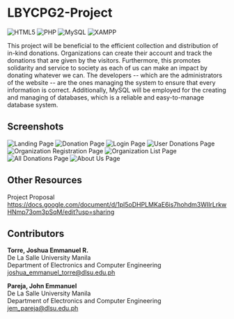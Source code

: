 # LBYCPG2-Project

![HTML5](https://img.shields.io/badge/HTML5-E34F26?style=for-the-badge&logo=html5&logoColor=white)
![PHP](https://img.shields.io/badge/PHP-777BB4?style=for-the-badge&logo=php&logoColor=white)
![MySQL](https://img.shields.io/badge/MySQL-005C84?style=for-the-badge&logo=mysql&logoColor=white)
![XAMPP](https://img.shields.io/badge/Xampp-F37623?style=for-the-badge&logo=xampp&logoColor=white)

This project will be beneficial to the efficient collection and distribution of in-kind donations. Organizations can create their account and track the donations that are given by the visitors. Furthermore, this promotes solidarity and service to society as each of us can make an impact by donating whatever we can. The developers -- which are the administrators of the website -- are the ones managing the system to ensure that every information is correct. Additionally, MySQL will be employed for the creating and managing of databases, which is a reliable and easy-to-manage database system.

## Screenshots
![Landing Page](https://github.com/joshuatorre1/LBYCPG2-Project/assets/63407715/6955586c-308b-4482-ad1e-5c4da6b3d488)
![Donation Page](https://github.com/joshuatorre1/LBYCPG2-Project/assets/63407715/10f782d7-ed7f-42e1-9fe6-4b868246ee03)
![Login Page](https://github.com/joshuatorre1/LBYCPG2-Project/assets/63407715/386ab52b-c7fc-49d2-bacc-bff479dded50)
![User Donations Page](https://github.com/joshuatorre1/LBYCPG2-Project/assets/63407715/5f173164-3d24-4a0e-93a8-e1afd73e974d)
![Organization Registration Page](https://github.com/joshuatorre1/LBYCPG2-Project/assets/63407715/4924ce58-d77d-4fc8-8216-45ec12c78c2a)
![Organization List Page](https://github.com/joshuatorre1/LBYCPG2-Project/assets/63407715/6637c7cb-2a56-4716-9d02-27ea14f04837)
![All Donations Page](https://github.com/joshuatorre1/LBYCPG2-Project/assets/63407715/a660dd3f-4414-49fb-babd-517820bf10f4)
![About Us Page](https://github.com/joshuatorre1/LBYCPG2-Project/assets/63407715/70472d00-76b3-40c5-a9dd-b99827cb9a54)

## Other Resources
Project Proposal
https://docs.google.com/document/d/1pl5oDHPLMKaE6is7hohdm3WIIrLrkwHNmp73om3pSqM/edit?usp=sharing

## Contributors
**Torre, Joshua Emmanuel R.** <br>
De La Salle University Manila  
Department of Electronics and Computer Engineering  
joshua_emmanuel_torre@dlsu.edu.ph

**Pareja, John Emmanuel** <br>
De La Salle University Manila  
Department of Electronics and Computer Engineering  
jem_pareja@dlsu.edu.ph  

